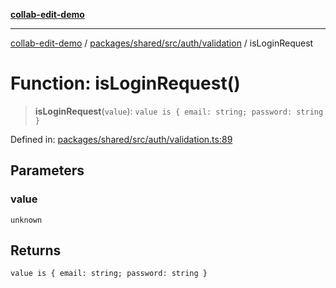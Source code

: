 [**collab-edit-demo**](../../../../../../README.md)

***

[collab-edit-demo](../../../../../../README.md) / [packages/shared/src/auth/validation](../README.md) / isLoginRequest

# Function: isLoginRequest()

> **isLoginRequest**(`value`): `value is { email: string; password: string }`

Defined in: [packages/shared/src/auth/validation.ts:89](https://github.com/austyle-io/pub-sub-demo/blob/facd25f09850fc4e78e94ce267c52e173d869933/packages/shared/src/auth/validation.ts#L89)

## Parameters

### value

`unknown`

## Returns

`value is { email: string; password: string }`
